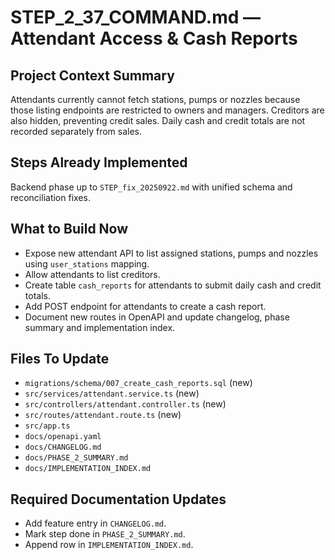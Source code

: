 # STEP_2_37_COMMAND.md — Attendant Access & Cash Reports

## Project Context Summary
Attendants currently cannot fetch stations, pumps or nozzles because those listing endpoints are restricted to owners and managers. Creditors are also hidden, preventing credit sales. Daily cash and credit totals are not recorded separately from sales.

## Steps Already Implemented
Backend phase up to `STEP_fix_20250922.md` with unified schema and reconciliation fixes.

## What to Build Now
- Expose new attendant API to list assigned stations, pumps and nozzles using `user_stations` mapping.
- Allow attendants to list creditors.
- Create table `cash_reports` for attendants to submit daily cash and credit totals.
- Add POST endpoint for attendants to create a cash report.
- Document new routes in OpenAPI and update changelog, phase summary and implementation index.

## Files To Update
- `migrations/schema/007_create_cash_reports.sql` (new)
- `src/services/attendant.service.ts` (new)
- `src/controllers/attendant.controller.ts` (new)
- `src/routes/attendant.route.ts` (new)
- `src/app.ts`
- `docs/openapi.yaml`
- `docs/CHANGELOG.md`
- `docs/PHASE_2_SUMMARY.md`
- `docs/IMPLEMENTATION_INDEX.md`

## Required Documentation Updates
- Add feature entry in `CHANGELOG.md`.
- Mark step done in `PHASE_2_SUMMARY.md`.
- Append row in `IMPLEMENTATION_INDEX.md`.
